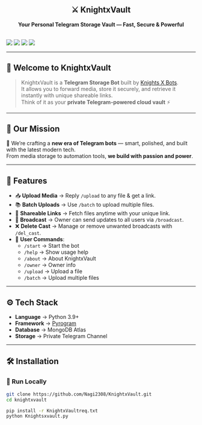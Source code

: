<h2 align="center"><b>⚔️ KnightxVault</b></h2>
<p align="center">
  <b>Your Personal Telegram Storage Vault — Fast, Secure & Powerful</b><br><br>

  <a href="https://t.me/KnightsXbots"><img src="https://img.shields.io/badge/Telegram-Channel-blue?logo=telegram"></a>
  <a href="https://youtube.com/@knightsxbots?si=PL2bPA8Iwd0b0E7h"><img src="https://img.shields.io/badge/YouTube-KnightsXbots-red?logo=youtube"></a>
  <a href="https://github.com/Nagi2308/Knightsxbots"><img src="https://img.shields.io/badge/GitHub-KnightsXbots-black?logo=github"></a>
  <a href="https://www.instagram.com/knightsxbots/profilecard/?igsh=MWRjMjdoNnI3ZjZ2Zw=="><img src="https://img.shields.io/badge/Instagram-KnightsXbots-E4405F?logo=instagram&logoColor=white"></a>
</p>

---

## 🚀 Welcome to KnightxVault

> KnightxVault is a **Telegram Storage Bot** built by [Knights X Bots](https://t.me/KnightsXbots).  
It allows you to forward media, store it securely, and retrieve it instantly with unique shareable links.  
Think of it as your **private Telegram-powered cloud vault** ⚡

---

## 🧠 Our Mission
🔧 We’re crafting a **new era of Telegram bots** — smart, polished, and built with the latest modern tech.  
From media storage to automation tools, **we build with passion and power**.

---

## 🧩 Features

- 📥 **Upload Media** → Reply `/upload` to any file & get a link.  
- 📚 **Batch Uploads** → Use `/batch` to upload multiple files.  
- 🔗 **Shareable Links** → Fetch files anytime with your unique link.  
- 📢 **Broadcast** → Owner can send updates to all users via `/broadcast`.  
- ❌ **Delete Cast** → Manage or remove unwanted broadcasts with `/del_cast`.  
- 👥 **User Commands**:
  - `/start` → Start the bot  
  - `/help` → Show usage help  
  - `/about` → About KnightxVault  
  - `/owner` → Owner info  
  - `/upload` → Upload a file  
  - `/batch` → Upload multiple files  

---

## ⚙️ Tech Stack

- **Language** → Python 3.9+  
- **Framework** → [Pyrogram](https://docs.pyrogram.org/)  
- **Database** → MongoDB Atlas  
- **Storage** → Private Telegram Channel  

---

## 🛠️ Installation

### 🔹 Run Locally
```bash
git clone https://github.com/Nagi2308/KnightxVault.git
cd knightxvault

pip install -r KnightxVaultreq.txt
python Knightsxvault.py
